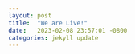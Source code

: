 ```yaml
---
layout: post
title:  "We are Live!"
date:   2023-02-08 23:57:01 -0800
categories: jekyll update
---
```


```





```
